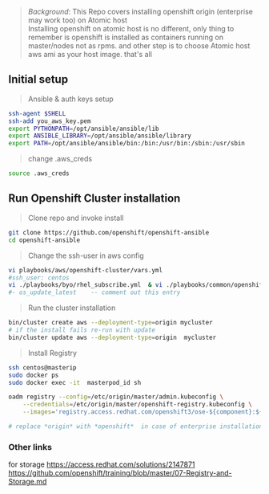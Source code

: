 > *Background*:  This Repo covers installing openshift origin (enterprise may work too) on Atomic host  
> Installing openshift on atomic host is no different, only thing to remember is openshift is installed as containers running on master/nodes not as rpms.   and other step is to choose Atomic host aws ami as your host image.  that's all


##  Initial setup

> Ansible & auth keys setup 

```sh
ssh-agent $SHELL
ssh-add you_aws_key.pem
export PYTHONPATH=/opt/ansible/ansible/lib
export ANSIBLE_LIBRARY=/opt/ansible/ansible/library
export PATH=/opt/ansible/ansible/bin:/bin:/usr/bin:/sbin:/usr/sbin
```

> change .aws_creds     

```sh
source .aws_creds
```



## Run Openshift Cluster installation

> Clone repo and invoke install  

```sh
git clone https://github.com/openshift/openshift-ansible
cd openshift-ansible
```
> Change the ssh-user in aws config  

```sh
vi playbooks/aws/openshift-cluster/vars.yml
#ssh_user: centos
vi ./playbooks/byo/rhel_subscribe.yml  & vi ./playbooks/common/openshift-cluster/update_repos_and_packages.yml
#- os_update_latest    -- comment out this entry
```
> Run the cluster installation 

```sh
bin/cluster create aws --deployment-type=origin mycluster
# if the install fails re-run with update
bin/cluster update aws --deployment-type=origin  mycluster

```

> Install Registry  

```sh
ssh centos@masterip
sudo docker ps 
sudo docker exec -it  masterpod_id sh

oadm registry --config=/etc/origin/master/admin.kubeconfig \
    --credentials=/etc/origin/master/openshift-registry.kubeconfig \
    --images='registry.access.redhat.com/openshift3/ose-${component}:${version}' 

# replace *origin* with *openshift*  in case of enterprise installation

```

### Other links
for storage
https://access.redhat.com/solutions/2147871
https://github.com/openshift/training/blob/master/07-Registry-and-Storage.md

    


